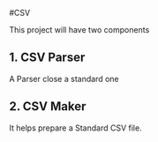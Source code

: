 #CSV

This project will have two components

## 1. CSV Parser

A Parser close a standard one

## 2. CSV Maker

It helps prepare a Standard CSV file.
